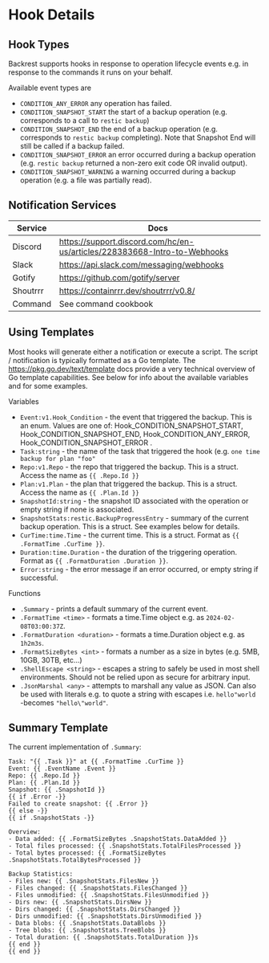 # Hook Details

## Hook Types

Backrest supports hooks in response to operation lifecycle events e.g. in response to the commands it runs on your behalf.

Available event types are

- `CONDITION_ANY_ERROR` any operation has failed.
- `CONDITION_SNAPSHOT_START` the start of a backup operation (e.g. corresponds to a call to `restic backup`)
- `CONDITION_SNAPSHOT_END` the end of a backup operation (e.g. corresponds to `restic backup` completing). Note that Snapshot End will still be called if a backup failed.
- `CONDITION_SNAPSHOT_ERROR` an error occurred during a backup operation (e.g. `restic backup` returned a non-zero exit code OR invalid output).
- `CONDITION_SNAPSHOT_WARNING` a warning occurred during a backup operation (e.g. a file was partially read).

## Notification Services

| Service  | Docs                                                                      |
| -------- | ------------------------------------------------------------------------- |
| Discord  | https://support.discord.com/hc/en-us/articles/228383668-Intro-to-Webhooks |
| Slack    | https://api.slack.com/messaging/webhooks                                  |
| Gotify   | https://github.com/gotify/server                                          |
| Shoutrrr | https://containrrr.dev/shoutrrr/v0.8/                                     |
| Command  | See command cookbook                                                      |

## Using Templates

Most hooks will generate either a notification or execute a script. The script / notification is typically formatted as a Go template. The https://pkg.go.dev/text/template docs provide a very technical overview of Go template capabilities. See below for info about the available variables and for some examples.

Variables

- `Event:v1.Hook_Condition` - the event that triggered the backup. This is an enum. Values are one of: Hook_CONDITION_SNAPSHOT_START, Hook_CONDITION_SNAPSHOT_END, Hook_CONDITION_ANY_ERROR, Hook_CONDITION_SNAPSHOT_ERROR .
- `Task:string` - the name of the task that triggered the hook (e.g. `one time backup for plan "foo"`
- `Repo:v1.Repo` - the repo that triggered the backup. This is a struct. Access the name as `{{ .Repo.Id }}`
- `Plan:v1.Plan` - the plan that triggered the backup. This is a struct. Access the name as `{{ .Plan.Id }}`
- `SnapshotId:string` - the snapshot ID associated with the operation or empty string if none is associated.
- `SnapshotStats:restic.BackupProgressEntry` - summary of the current backup operation. This is a struct. See examples below for details.
- `CurTime:time.Time` - the current time. This is a struct. Format as `{{ .FormatTime .CurTime }}`.
- `Duration:time.Duration` - the duration of the triggering operation. Format as `{{ .FormatDuration .Duration }}`.
- `Error:string` - the error message if an error occurred, or empty string if successful.

Functions

- `.Summary` - prints a default summary of the current event.
- `.FormatTime <time>` - formats a time.Time object e.g. as `2024-02-08T03:00:37Z`.
- `.FormatDuration <duration>` - formats a time.Duration object e.g. as `1h2m3s`.
- `.FormatSizeBytes <int>` - formats a number as a size in bytes (e.g. 5MB, 10GB, 30TB, etc...)
- `.ShellEscape <string>` - escapes a string to safely be used in most shell environments. Should not be relied upon as secure for arbitrary input.
- `.JsonMarshal <any>` - attempts to marshall any value as JSON. Can also be used with literals e.g. to quote a string with escapes i.e. `hello"world` -becomes `"hello\"world"`.

## Summary Template

The current implementation of `.Summary`:

```
Task: "{{ .Task }}" at {{ .FormatTime .CurTime }}
Event: {{ .EventName .Event }}
Repo: {{ .Repo.Id }}
Plan: {{ .Plan.Id }}
Snapshot: {{ .SnapshotId }}
{{ if .Error -}}
Failed to create snapshot: {{ .Error }}
{{ else -}}
{{ if .SnapshotStats -}}

Overview:
- Data added: {{ .FormatSizeBytes .SnapshotStats.DataAdded }}
- Total files processed: {{ .SnapshotStats.TotalFilesProcessed }}
- Total bytes processed: {{ .FormatSizeBytes .SnapshotStats.TotalBytesProcessed }}

Backup Statistics:
- Files new: {{ .SnapshotStats.FilesNew }}
- Files changed: {{ .SnapshotStats.FilesChanged }}
- Files unmodified: {{ .SnapshotStats.FilesUnmodified }}
- Dirs new: {{ .SnapshotStats.DirsNew }}
- Dirs changed: {{ .SnapshotStats.DirsChanged }}
- Dirs unmodified: {{ .SnapshotStats.DirsUnmodified }}
- Data blobs: {{ .SnapshotStats.DataBlobs }}
- Tree blobs: {{ .SnapshotStats.TreeBlobs }}
- Total duration: {{ .SnapshotStats.TotalDuration }}s
{{ end }}
{{ end }}
```
